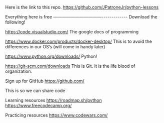Here is the link to this repo.
https://github.com/JPatroneJr/python-lessons

Everything here is free
———————————-------------
Download the following!

https://code.visualstudio.com/
The google docs of programming

https://www.docker.com/products/docker-desktop/
This is to avoid the differences in our OS’s (will come in handy later)

https://www.python.org/downloads/
Python!

https://git-scm.com/downloads
This is Git. It is the life blood of organization.


Sign up for GitHub
https://github.com/


This is so we can share code


Learning resources
https://roadmap.sh/python
https://www.freecodecamp.org/


Practicing resources
https://www.codewars.com/